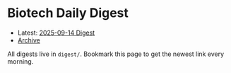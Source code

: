 # Biotech Daily Digest

- Latest: [2025-09-14 Digest](digest/2025-09-14.md)
- [Archive](archive.md)

All digests live in `digest/`. Bookmark this page to get the newest link every morning.
